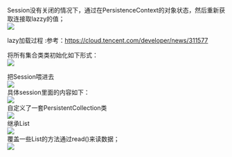 Session没有关闭的情况下，通过在PersistenceContext的对象状态，然后重新获取连接取lazzy的值；   
![](http://www.jackzhang.cn/spring-data-jpa-guide/images/entity_lazy/1.png)   

lazy加载过程 :参考：https://cloud.tencent.com/developer/news/311577      

将所有集合类类初始化如下形式：  
![](http://www.jackzhang.cn/spring-data-jpa-guide/images/entity_lazy/2.png)   

把Session喂进去   
![](http://www.jackzhang.cn/spring-data-jpa-guide/images/entity_lazy/3.png)   
具体session里面的内容如下：   
![](http://www.jackzhang.cn/spring-data-jpa-guide/images/entity_lazy/4.png)    
自定义了一套PersistentCollection类   
![](http://www.jackzhang.cn/spring-data-jpa-guide/images/entity_lazy/5.png)   
继承List   
![](http://www.jackzhang.cn/spring-data-jpa-guide/images/entity_lazy/6.png)   
覆盖一些List的方法通过read()来读数据；   
![](http://www.jackzhang.cn/spring-data-jpa-guide/images/entity_lazy/7.png)   
